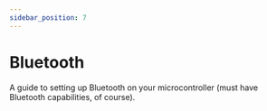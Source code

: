 ```yaml
---
sidebar_position: 7
---
```


# Bluetooth

A guide to setting up Bluetooth on your microcontroller (must have Bluetooth capabilities, of course).